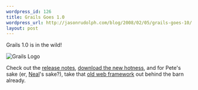 ```yaml
--- 
wordpress_id: 126
title: Grails Goes 1.0
wordpress_url: http://jasonrudolph.com/blog/2008/02/05/grails-goes-10/
layout: post
---
```

Grails 1.0 is in the wild!

![Grails Logo](http://jasonrudolph.com/blog/wp-content/uploads/20080205-grails-logo.png)

Check out the [release notes](http://grails.org/1.0+Release+Notes "Grails 1.0 - Release Notes"), [download the new hotness](http://grails.org/Download "Grails 1.0 - Download"), and for Pete's sake (er, [Neal](http://www.nealford.com/ "Neal Ford")'s sake?), take that [old web framework](http://memeagora.blogspot.com/2008/01/craptaculous-web-framework.html "Meme Agora: The Craptaculous Web Framework") out behind the barn already.
